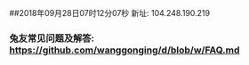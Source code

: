##2018年09月28日07时12分07秒 新址: 104.248.190.219
### 兔友常见问题及解答: https://github.com/wanggonging/d/blob/w/FAQ.md
